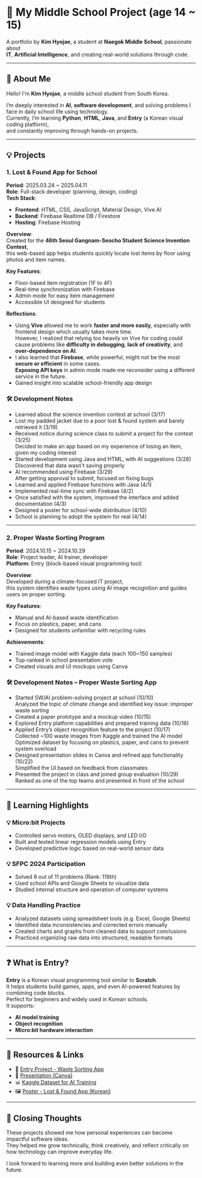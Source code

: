# 📘 My Middle School Project (age 14 ~ 15)  

A portfolio by **Kim Hyojae**, a student at **Naegok Middle School**, passionate about  
**IT**, **Artificial Intelligence**, and creating real-world solutions through code.



---



## 👋 About Me

Hello! I'm **Kim Hyojae**, a middle school student from South Korea.  

I’m deeply interested in **AI**, **software development**, and solving problems I face in daily school life using technology.  
Currently, I’m learning **Python**, **HTML**, **Java**, and **Entry** (a Korean visual coding platform),  
and constantly improving through hands-on projects.



---



## 💡 Projects



### 1. Lost & Found App for School  
**Period**: 2025.03.24 ~ 2025.04.11  
**Role**: Full-stack developer (planning, design, coding)  
**Tech Stack**:
- **Frontend**: HTML, CSS, JavaScript, Material Design, Vive AI  
- **Backend**: Firebase Realtime DB / Firestore  
- **Hosting**: Firebase Hosting  


**Overview**:  
Created for the **46th Seoul Gangnam-Seocho Student Science Invention Contest**,  
this web-based app helps students quickly locate lost items by floor using photos and item names.


**Key Features**:
- Floor-based item registration (1F to 4F)  
- Real-time synchronization with Firebase  
- Admin mode for easy item management  
- Accessible UI designed for students  


**Reflections**:
-  Using **Vive** allowed me to work **faster and more easily**, especially with frontend design which usually takes more time.  
  However, I realized that relying too heavily on Vive for coding could cause problems like **difficulty in debugging**, **lack of creativity**, and **over-dependence on AI**.
-  I also learned that **Firebase**, while powerful, might not be the most **secure or efficient** in some cases.  
  **Exposing API keys** in admin mode made me reconsider using a different service in the future.
- Gained insight into scalable school-friendly app design


### 🛠 **Development Notes**


- Learned about the science invention contest at school (3/17)  
- Lost my padded jacket due to a poor lost & found system and barely retrieved it (3/19)  
- Received notice during science class to submit a project for the contest (3/25)  
  Decided to make an app based on my experience of losing an item, given my coding interest  
- Started development using Java and HTML, with AI suggestions (3/28)  
  Discovered that data wasn't saving properly  
- AI recommended using Firebase (3/29)  
  After getting approval to submit, focused on fixing bugs  
- Learned and applied Firebase functions with Java (4/1)  
- Implemented real-time sync with Firebase (4/2)  
- Once satisfied with the system, improved the interface and added documentation (4/3)  
- Designed a poster for school-wide distribution (4/10)  
- School is planning to adopt the system for real (4/14)  



---



### 2. Proper Waste Sorting Program  
**Period**: 2024.10.15 ~ 2024.10.29  
**Role**: Project leader, AI trainer, developer  
**Platform**: Entry (block-based visual programming tool)  

**Overview**:  
Developed during a climate-focused IT project,  
this system identifies waste types using AI image recognition and guides users on proper sorting.

**Key Features**:
- Manual and AI-based waste identification  
- Focus on plastics, paper, and cans  
- Designed for students unfamiliar with recycling rules  

**Achievements**:
- Trained image model with Kaggle data (each 100~150 samples)  
- Top-ranked in school presentation vote  
- Created visuals and UI mockups using Canva

### 🛠 Development Notes – Proper Waste Sorting App

- Started SW/AI problem-solving project at school (10/10)  
  Analyzed the topic of climate change and identified key issue: improper waste sorting  
- Created a paper prototype and a mockup video (10/15)  
- Explored Entry platform capabilities and prepared training data (10/16)  
- Applied Entry’s object recognition feature to the project (10/17)  
  Collected ~100 waste images from Kaggle and trained the AI model  
  Optimized dataset by focusing on plastics, paper, and cans to prevent system overload  
- Designed presentation slides in Canva and refined app functionality (10/22)  
  Simplified the UI based on feedback from classmates  
- Presented the project in class and joined group evaluation (10/29)  
  Ranked as one of the top teams and presented in front of the school  

  

---



## 💫 Learning Highlights  




### 💡 Micro:bit Projects
- Controlled servo motors, OLED displays, and LED I/O  
- Built and tested linear regression models using Entry  
- Developed predictive logic based on real-world sensor data  



### 💡 SFPC 2024 Participation
- Solved 8 out of 11 problems (Rank: 119th)  
- Used school APIs and Google Sheets to visualize data  
- Studied internal structure and operation of computer systems  



### 💡 Data Handling Practice
- Analyzed datasets using spreadsheet tools (e.g. Excel, Google Sheets)  
- Identified data inconsistencies and corrected errors manually  
- Created charts and graphs from cleaned data to support conclusions  
- Practiced organizing raw data into structured, readable formats  



---



## ❓ What is Entry?  


**Entry** is a Korean visual programming tool similar to **Scratch**.  
It helps students build games, apps, and even AI-powered features by combining code blocks.  
Perfect for beginners and widely used in Korean schools.  
It supports:
- **AI model training**
- **Object recognition**
- **Micro:bit hardware interaction**




---



## 🎁 Resources & Links  


- 🔗 [Entry Project - Waste Sorting App](https://playentry.org/project/671593d4c40ad113746d7067)  
- 🎥 [Presentation (Canva)](https://www.canva.com/design/DAGlgHBqS0U/5Zv8k1mrrHjHVt1lRMjH6w/edit)  
- 📊 [Kaggle Dataset for AI Training](https://www.kaggle.com/datasets/asdasdasasdas/garbage-classification)
- 🖼 [Poster - Lost & Found App (Korean) ](https://www.canva.com/design/DAGTPe0au8E/fj4cUME4IcYzAhzeEHhMFg/e)


---



## 🙌 Closing Thoughts  


These projects showed me how personal experiences can become impactful software ideas.  
They helped me grow technically, think creatively, and reflect critically on how technology can improve everyday life.  

I look forward to learning more and building even better solutions in the future.

